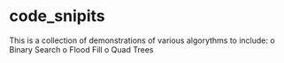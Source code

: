 # code_snipits

This is a collection of demonstrations of various algorythms to include:
    o Binary Search
    o Flood Fill
    o Quad Trees